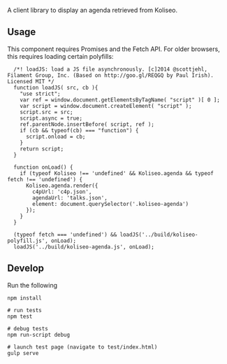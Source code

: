 A client library to display an agenda retrieved from Koliseo.

## Usage

This component requires Promises and the Fetch API. For older browsers, this requires loading certain polyfills:

```
  /*! loadJS: load a JS file asynchronously. [c]2014 @scottjehl, Filament Group, Inc. (Based on http://goo.gl/REQGQ by Paul Irish). Licensed MIT */
  function loadJS( src, cb ){
    "use strict";
    var ref = window.document.getElementsByTagName( "script" )[ 0 ];
    var script = window.document.createElement( "script" );
    script.src = src;
    script.async = true;
    ref.parentNode.insertBefore( script, ref );
    if (cb && typeof(cb) === "function") {
      script.onload = cb;
    }
    return script;
  }

  function onLoad() {
    if (typeof Koliseo !== 'undefined' && Koliseo.agenda && typeof fetch !== 'undefined') {
      Koliseo.agenda.render({
        c4pUrl: 'c4p.json',
        agendaUrl: 'talks.json',
        element: document.querySelector('.koliseo-agenda')
      });
    }
  }

  (typeof fetch === 'undefined') && loadJS('../build/koliseo-polyfill.js', onLoad);
  loadJS('../build/koliseo-agenda.js', onLoad);
```

## Develop

Run the following

```
npm install

# run tests
npm test

# debug tests
npm run-script debug

# launch test page (navigate to test/index.html)
gulp serve
```
